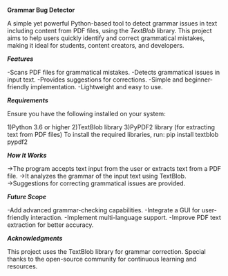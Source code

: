 **Grammar Bug Detector**

A simple yet powerful Python-based tool to detect grammar issues in text including content from PDF files, using the *TextBlob* library. 
This project aims to help users quickly identify and correct grammatical mistakes, making it ideal for students, content creators, and developers.

***Features***

-Scans PDF files for grammatical mistakes.
-Detects grammatical issues in input text.
-Provides suggestions for corrections.
-Simple and beginner-friendly implementation.
-Lightweight and easy to use.

***Requirements***

Ensure you have the following installed on your system:

1)Python 3.6 or higher
2)TextBlob library
3)PyPDF2 library (for extracting text from PDF files)
      To install the required libraries, run:
         pip install textblob pypdf2  
   
***How It Works***

→The program accepts text input from the user or extracts text from a PDF file.
→It analyzes the grammar of the input text using TextBlob.
→Suggestions for correcting grammatical issues are provided.

***Future Scope***

-Add advanced grammar-checking capabilities.
-Integrate a GUI for user-friendly interaction.
-Implement multi-language support.
-Improve PDF text extraction for better accuracy.

***Acknowledgments***

This project uses the TextBlob library for grammar correction.
Special thanks to the open-source community for continuous learning and resources.
